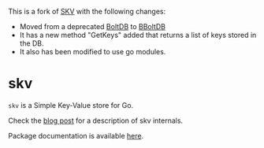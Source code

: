 This is a fork of [SKV](https://godoc.org/github.com/rapidloop/skv) with the following changes:
* Moved from a deprecated [BoltDB](https://github.com/boltdb/bolt) to [BBoltDB](https://github.com/etcd-io/bbolt)
* It has a new method "GetKeys" added that returns a list of keys stored in the DB.
* It also has been modified to use go modules.


# skv

`skv` is a Simple Key-Value store for Go.

Check the [blog
post](https://www.opsdash.com/blog/persistent-key-value-store-golang.html)
for a description of skv internals.

Package documentation is available [here](https://godoc.org/github.com/rapidloop/skv).
